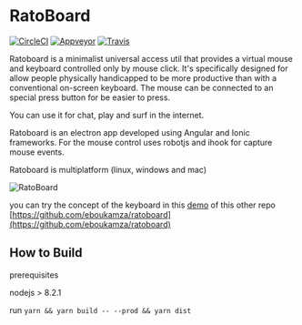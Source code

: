 # RatoBoard

[![CircleCI](https://circleci.com/gh/eboukamza/ratoboard-desktop/tree/master.svg?style=shield)](https://circleci.com/gh/eboukamza/ratoboard-desktop/tree/master)
[![Appveyor](https://ci.appveyor.com/api/projects/status/12jp45s86xu26y5u/branch/master?svg=true)](https://ci.appveyor.com/project/eboukamza/ratoboard-desktop/branch/master)
[![Travis](https://travis-ci.org/eboukamza/ratoboard-desktop.svg?branch=master)](https://travis-ci.org/eboukamza/ratoboard-desktop.svg?branch=master)



 Ratoboard is a minimalist universal access util that provides a virtual mouse and keyboard controlled only by mouse click.
 It's specifically designed for allow people physically handicapped to be more productive than with a conventional on-screen keyboard.
 The mouse can be connected to an special press button for be easier to press.
 
 You can use it for chat, play and surf in the internet.

 Ratoboard is an electron app developed using Angular and Ionic frameworks.
 For the mouse control uses robotjs and ihook for capture mouse events.
 
 Ratoboard is multiplatform (linux, windows and mac)
 
 ![RatoBoard](https://www.imageupload.co.uk/images/2018/03/25/ratoboard.png)

 
 you can try the concept of the keyboard in this [demo](https://eboukamza.github.io/ratoboard/) of this other repo [https://github.com/eboukamza/ratoboard](https://github.com/eboukamza/ratoboard)

How to Build
-----------
prerequisites 

 nodejs > 8.2.1

run `yarn && yarn build -- --prod && yarn dist`
